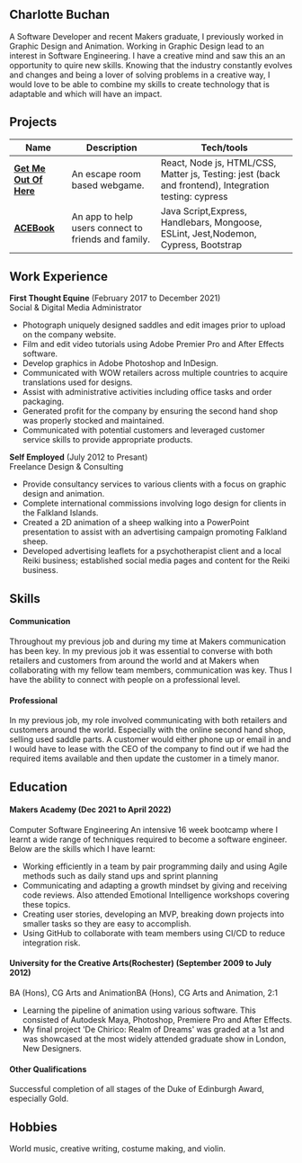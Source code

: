 ## Charlotte Buchan

A Software Developer and recent Makers graduate, I previously worked in Graphic Design and Animation. Working in Graphic Design lead to an interest in Software Engineering. I have a creative mind and saw this an an opportunity to quire new skills. Knowing that the industry constantly evolves and changes and being a lover of solving problems in a creative way, I would love to be able to combine my skills to create technology that is adaptable and which will have an impact.	

## Projects

| Name                                                                 | Description                   | Tech/tools                                             |   
|--------------------------------------------------------------------- | ----------------------------- | -------------------------------------                  |
| **[Get Me Out Of Here](https://github.com/CBuchan5/escape-room)**    | An escape room based webgame. | React, Node js, HTML/CSS, Matter js, Testing: jest (back and frontend), Integration testing: cypress |                
| **[ACEBook](https://github.com/CBuchan5/acebook-SACDWS)**            | An app to help users connect to friends and family.   | Java Script,Express, Handlebars,  Mongoose, ESLint, Jest,Nodemon, Cypress, Bootstrap |          
                       
## Work Experience

**First Thought Equine** (February 2017 to December 2021)  
Social & Digital Media Administrator
 - Photograph uniquely designed saddles and edit images prior to upload on the company website.
 - Film and edit video tutorials using Adobe Premier Pro and After Effects software.
 - Develop graphics in Adobe Photoshop and InDesign.
 - Communicated with WOW retailers across multiple countries to acquire translations used for designs.
 - Assist with administrative activities including office tasks and order packaging.
 - Generated profit for the company by ensuring the second hand shop was properly stocked and maintained.
 - Communicated with potential customers and leveraged customer service skills to provide appropriate products. 

**Self Employed** (July 2012 to Presant)  
Freelance Design & Consulting

- Provide consultancy services to various clients with a focus on graphic design and animation.
- Complete international commissions involving logo design for clients in the Falkland Islands.
- Created a 2D animation of a sheep walking into a PowerPoint presentation to assist with an advertising campaign promoting Falkland sheep. 
- Developed advertising leaflets for a psychotherapist client and a local Reiki business; established social media pages and content for the Reiki business. 

## Skills

#### Communication 
Throughout my previous job and during my time at Makers communication has been key. In my previous job it was essential to converse with both retailers and customers from around the world and at Makers when collaborating with my fellow team members, communication was key. Thus I have the ability to connect with people on a professional level.  

#### Professional 
In my previous job, my role involved communicating with both retailers and customers around the world. Especially with the online second hand shop, selling used saddle parts. A customer would either phone up or email in and I would have to lease with the CEO of the company to find out if we had the required items available and then update the customer in a timely manor. 


## Education

#### Makers Academy (Dec 2021 to April 2022)
Computer Software Engineering 
An intensive 16 week bootcamp where I learnt a wide range of techniques required to become a software engineer. Below are the skills which I have learnt:
- Working efficiently in a team by pair programming daily and using Agile methods such as daily stand ups and sprint planning 
- Communicating and adapting a growth mindset by giving and receiving code reviews. Also attended Emotional Intelligence workshops covering these topics. 
- Creating user stories, developing an MVP, breaking down projects into smaller tasks so they are easy to accomplish. 
- Using GitHub to collaborate with team members using CI/CD to reduce integration risk.

#### University for the Creative Arts(Rochester) (September 2009 to July 2012)
BA (Hons), CG Arts and AnimationBA (Hons), CG Arts and Animation, 2:1
- Learning the pipeline of animation using various software. This consisted of Autodesk Maya, Photoshop, Premiere Pro and After Effects.
- My final project 'De Chirico: Realm of Dreams' was graded at a 1st and was showcased at the most widely attended graduate show in London, New Designers.


#### Other Qualifications

Successful completion of all stages of the Duke of Edinburgh Award, especially Gold. 

## Hobbies

World music, creative writing, costume making, and violin.
